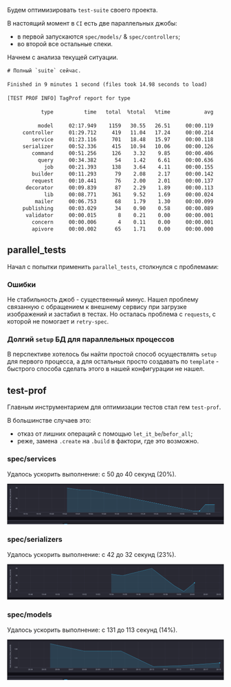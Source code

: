 Будем оптимизировать `test-suite` своего проекта.

В настоящий момент в `CI` есть две параллельных джобы:
- в первой запускаются `spec/models/` & `spec/controllers`;
- во второй все остальные спеки.

Начнем с анализа текущей ситуации.

```
# Полный `suite` сейчас.

Finished in 9 minutes 1 second (files took 14.98 seconds to load)

[TEST PROF INFO] TagProf report for type

           type          time   total  %total   %time           avg

          model     02:17.949    1159   30.55   26.51     00:00.119
     controller     01:29.712     419   11.04   17.24     00:00.214
        service     01:23.116     701   18.48   15.97     00:00.118
     serializer     00:52.336     415   10.94   10.06     00:00.126
        command     00:51.256     126    3.32    9.85     00:00.406
          query     00:34.382      54    1.42    6.61     00:00.636
            job     00:21.393     138    3.64    4.11     00:00.155
        builder     00:11.293      79    2.08    2.17     00:00.142
        request     00:10.441      76    2.00    2.01     00:00.137
      decorator     00:09.839      87    2.29    1.89     00:00.113
            lib     00:08.771     361    9.52    1.69     00:00.024
         mailer     00:06.753      68    1.79    1.30     00:00.099
     publishing     00:03.029      34    0.90    0.58     00:00.089
      validator     00:00.015       8    0.21    0.00     00:00.001
        concern     00:00.006       4    0.11    0.00     00:00.001
        apivore     00:00.002      65    1.71    0.00     00:00.000
```

## parallel_tests

Начал с попытки применить `parallel_tests`, столкнулся с проблемами:

### Ошибки

Не стабильность джоб - существенный минус. Нашел проблему связанную с обращением к внешнему сервису при загрузке изображений и застабил в тестах. Но осталась проблема с `requests`, с которой не помогает и `retry-spec`.

### Долгий `setup` БД для параллельных процессов

В перспективе хотелось бы найти простой способ осуществлять `setup` для первого процесса, а для остальных просто создавать по `template` - быстрого способа сделать этого в нашей конфигурации не нашел.

## test-prof

Главным инструментарием для оптимизации тестов стал гем `test-prof`.

В большинстве случаев это:
- отказ от лишних операций с помощью `let_it_be`/`befor_all`;
- реже, замена `.create` на `.build` в фактори, где это возможно.

### spec/services

Удалось ускорить выполнение: с 50 до 40 секунд (20%).

<img src="/screenshots/services.png" width="750" />

### spec/serializers

Удалось ускорить выполнение: с 42 до 32 секунд (23%).

<img src="/screenshots/serializers.png" width="750" />

### spec/models

Удалось ускорить выполнение: с 131 до 113 секунд (14%).

<img src="/screenshots/models.png" width="750" />
